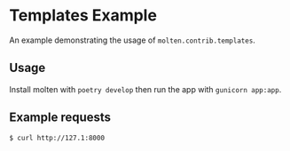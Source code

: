 # Templates Example

An example demonstrating the usage of `molten.contrib.templates`.

## Usage

Install molten with `poetry develop` then run the app with `gunicorn app:app`.

## Example requests

    $ curl http://127.1:8000
